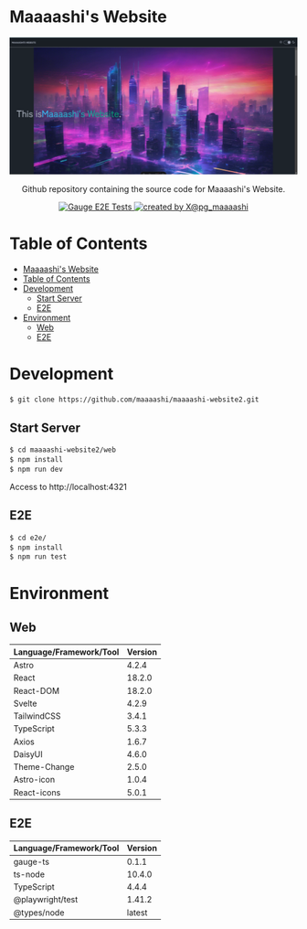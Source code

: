 # Maaaashi's Website

[![Welcome Maaaashi's Website](docs/images/website.png)](https://maaaashi-website2.vercel.app/)

<div align="center">Github repository containing the source code for Maaaashi's Website.</div>

<p align="center">
<!-- <a href="https://github.com/maaaashi/maaaashi-website2/actions/workflows/module-tests.yaml" rel="nofollow">
  <img src="https://github.com/maaaashi/maaaashi-website2/actions/workflows/module-tests.yaml/badge.svg" alt="Module Tests">
</a> -->

<a href="https://github.com/maaaashi/maaaashi-website2/actions/workflows/gauge-tests.yaml" rel="nofollow">
  <img src="https://github.com/maaaashi/maaaashi-website2/actions/workflows/gauge-tests.yaml/badge.svg" alt="Gauge E2E Tests">
</a>
<a href="https://twitter.com/pg_maaaashi" rel="nofollow">
  <img src="https://img.shields.io/badge/created%20by-@pg_maaaashi-4BBAAB.svg" alt="created by X@pg_maaaashi">
</a>

# Table of Contents

- [Maaaashi's Website](#maaaashis-website)
- [Table of Contents](#table-of-contents)
- [Development](#development)
  - [Start Server](#start-server)
  - [E2E](#e2e)
- [Environment](#environment)
  - [Web](#web)
  - [E2E](#e2e-1)

# Development

```bash
$ git clone https://github.com/maaaashi/maaaashi-website2.git
```

## Start Server

```bash
$ cd maaaashi-website2/web
$ npm install
$ npm run dev
```

Access to http://localhost:4321

## E2E

```bash
$ cd e2e/
$ npm install
$ npm run test
```

# Environment

## Web

|Language/Framework/Tool|Version|
|----|----|
|Astro|4.2.4|
|React|18.2.0|
|React-DOM|18.2.0|
|Svelte|4.2.9|
|TailwindCSS|3.4.1|
|TypeScript|5.3.3|
|Axios|1.6.7|
|DaisyUI|4.6.0|
|Theme-Change|2.5.0|
|Astro-icon|1.0.4|
|React-icons|5.0.1|

## E2E

|Language/Framework/Tool|Version|
|----|----|
|gauge-ts|0.1.1|
|ts-node|10.4.0|
|TypeScript|4.4.4|
|@playwright/test|1.41.2|
|@types/node|latest|